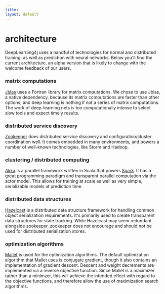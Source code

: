 ```yaml
---
title: 
layout: default
---
```


# architecture

DeepLearning4j uses a handful of technologies for normal and distributed training, as well as prediction with neural networks. Below you'll find the current architecture, an alpha version that is likely to change with the welcome feedback of our users.

### matrix computations

[Jblas](http://mikiobraun.github.io/jblas/) uses a Fortran library for matrix computations. We chose to use Jblas, a native dependency, because its matrix computations are faster than other options, and deep learning is nothing if not a series of matrix computations. The work of deep-learning nets is too computationally intense to select slow tools and expect timely results. 

### distributed service discovery

[Zookeeper](http://zookeeper.apache.org/) does distributed service discovery and configuration/cluster coordination well. It comes embedded in many environments, and powers a number of well-known technologies, like Storm and Hadoop.

### clustering / distributed computing

[Akka](http://akka.io/) is a parallel framework written in Scala that powers [Spark](http://spark.apache.org). It has a great programming paradigm and transparent parallel computation via the actor model. This allows for training at scale as well as very simple, serializable models at prediction time.

### distributed data structures

[Hazelcast](http://hazelcast.org/) is a distributed data structure framework for handling common object serialization requirements. It's primarily used to create transparent data structures for state tracking. While Hazelcast may seem redundant alongside zookeeper, zookeeper does not encourage and should not be used for distributed serialization stores.

### optimization algorithms

[Mallet](http://mallet.cs.umass.edu/optimization.php) is used for the optimization algorithms. The default optimization algorithm that Mallet uses is conjugate gradient, though it also contains an  implementation of gradient descent. Descent and weight decrements are implemented via a reverse objective function. Since Mallet is a maximizer rather than a minimzer, this will achieve the intended effect with regard to the objective functions, and therefore allow the use of maximization search algorithms.

